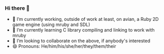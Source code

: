 ### Hi there 👋

- 🔭 I’m currently working, outside of work at least, on avian, a Ruby 2D game engine (using mruby and SDL)
- 🌱 I’m currently learning C library compiling and linking to work with mruby
- 👯 I’m looking to collaborate on the above, if anybody's interested
- 😄 Pronouns: He/him/his/she/her/they/them/their
